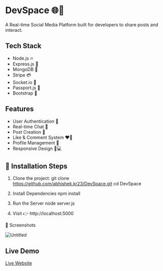 # DevSpace 🌐💬

A Real-time Social Media Platform built for developers to share posts and interact.

## Tech Stack
- Node.js 🔥
- Express.js 🚀
- MongoDB 🍃
- Stripe 💳
- Socket.io 💬
- Passport.js 🔐
- Bootstrap 🎨

## Features
- User Authentication 🔑
- Real-time Chat 💬
- Post Creation 📝
- Like & Comment System ❤️💬
- Profile Management 👤
- Responsive Design 📱💻


## 🚀 Installation Steps
1. Clone the project:
git clone https://github.com/abhishek.kr23/DevSpace.git
cd DevSpace


2. Install Dependencies
npm install

3. Run the Server
node server.js

4. Visit
👉 http://localhost:5000


🎯 Screenshots

![Untitled](https://github.com/user-attachments/assets/4c11de68-2058-41fa-aad5-c631add17250)


## Live Demo
[Live Website]([https://your-live-link.com](https://devspace-tp01.onrender.com/))
